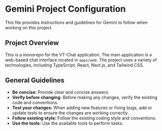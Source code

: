 # Gemini Project Configuration

This file provides instructions and guidelines for Gemini to follow when working on this project.

## Project Overview

This is a monorepo for the VT-Chat application. The main application is a web-based chat interface located in `apps/web`. The project uses a variety of technologies, including TypeScript, React, Next.js, and Tailwind CSS.

## General Guidelines

- **Be concise:** Provide clear and concise answers.
- **Verify before changing:** Before making any changes, verify the existing code and conventions.
- **Test your changes:** When adding new features or fixing bugs, add or update tests to ensure the changes are working correctly.
- **Follow existing style:** Follow the existing coding style and conventions.
- **Use the tools:** Use the available tools to perform tasks.
